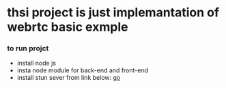 <h1>thsi project is just implemantation of webrtc basic exmple</h1>
<h3> to run projct</h3>
    <ul>
     <li>install node js</li>
     <li>insta node module for back-end and front-end</li>
     <li>install stun sever from link below: <a href="https://medium.com/av-transcode/what-is-webrtc-and-how-to-setup-stun-turn-server-for-webrtc-communication-63314728b9d0"> go</a></li>
    </ul>
